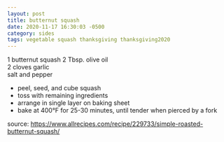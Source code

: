 ```yaml
---
layout: post
title: butternut squash
date: 2020-11-17 16:30:03 -0500
category: sides
tags: vegetable squash thanksgiving thanksgiving2020
---
```


1 butternut squash
2 Tbsp. olive oil  
2 cloves garlic  
salt and pepper  

* peel, seed, and cube squash
* toss with remaining ingredients
* arrange in single layer on baking sheet
* bake at 400°F for 25-30 minutes, until tender when pierced by a fork

source: <https://www.allrecipes.com/recipe/229733/simple-roasted-butternut-squash/>
